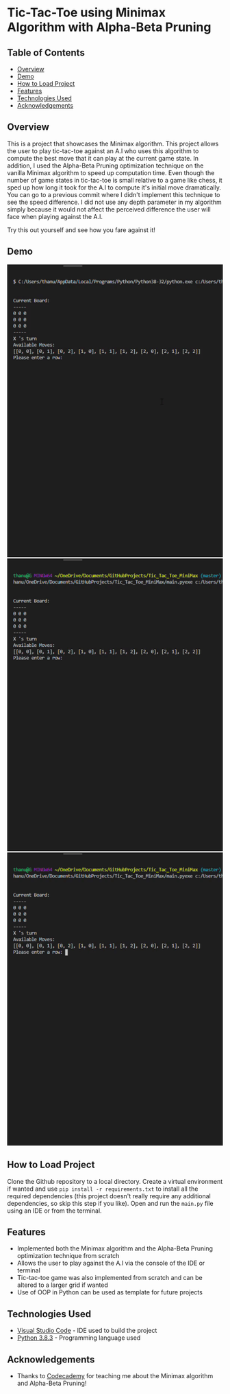# Tic-Tac-Toe using Minimax Algorithm with Alpha-Beta Pruning

## Table of Contents

- [Overview](#Overview)
- [Demo](#Demo)
- [How to Load Project](#how-to-load-project)
- [Features](#Features)
- [Technologies Used](#technologies-used)
- [Acknowledgements](#acknowledgements)

## Overview

This is a project that showcases the Minimax algorithm. This project allows the user to play tic-tac-toe against an A.I who uses this algorithm to compute the best move that it can play at the current game state. In addition, I used the Alpha-Beta Pruning optimization technique on the vanilla Minimax algorithm to speed up computation time. Even though the number of game states in tic-tac-toe is small relative to a game like chess, it sped up how long it took for the A.I to compute it's initial move dramatically. You can go to a previous commit where I didn't implement this technique to see the speed difference. I did not use any depth parameter in my algorithm simply because it would not affect the perceived difference the user will face when playing against the A.I. 

Try this out yourself and see how you fare against it!

## Demo

<img src="gifs/1.gif?raw=true"/> <img src="gifs/2.gif?raw=true"/> <img src="gifs/3.gif?raw=true"/>

## How to Load Project

Clone the Github repository to a local directory. Create a virtual environment if wanted and use `pip install -r requirements.txt` to install all the required dependencies (this project doesn't really require any additional dependencies, so skip this step if you like). Open and run the `main.py` file using an IDE or from the terminal.

## Features

- Implemented both the Minimax algorithm and the Alpha-Beta Pruning optimization technique from scratch
- Allows the user to play against the A.I via the console of the IDE or terminal 
- Tic-tac-toe game was also implemented from scratch and can be altered to a larger grid if wanted
- Use of OOP in Python can be used as template for future projects

## Technologies Used

- [Visual Studio Code](https://code.visualstudio.com/) - IDE used to build the project
- [Python 3.8.3](https://www.python.org/downloads/) - Programming language used

## Acknowledgements

- Thanks to [Codecademy](https://www.codecademy.com/catalog/all) for teaching me about the Minimax algorithm and Alpha-Beta Pruning!
